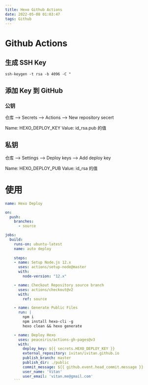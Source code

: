 ```yaml
---
title: Hexo Github Actions
date: 2022-05-08 01:03:47
tags: Github
---
```


# Github Actions

## 生成 SSH Key
```ssh
ssh-keygen -t rsa -b 4096 -C "

```

<!--more-->

## 添加 Key 到 GitHub

### 公钥

仓库 --> Secrets --> Actions --> New repository secert

Name: HEXO_DEPLOY_KEY
Value: id_rsa.pub 的值

## 私钥
仓库 --> Settings --> Deploy keys --> Add deploy key

Name: HEXO_DEPLOY_PUB
Value: id_rsa  的值

# 使用
```yaml
name: Hexo Deploy

on:
  push:
    branches: 
      - source

jobs:
  build: 
    runs-on: ubuntu-latest 
    name: auto deploy
    
    steps:
    - name: Setup Node.js 12.x
      uses: actions/setup-node@master
      with:
        node-version: "12.x"

    - name: Checkout Repository source branch
      uses: actions/checkout@v2
      with:
        ref: source

    - name: Generate Public Files
      run: |
        npm i
        npm install hexo-cli -g
        hexo clean && hexo generate

    - name: Deploy Hexo
      uses: peaceiris/actions-gh-pages@v3
      with:
        deploy_key: ${{ secrets.HEXO_DEPLOY_KEY }}
        external_repository: ivitan/ivitan.github.io
        publish_branch: master
        publish_dir: ./public
        commit_message: ${{ github.event.head_commit.message }}
        user_name: 'Vitan'
        user_email: 'vitan.me@gmail.com'
    ```
